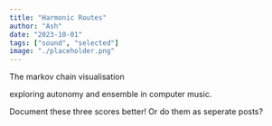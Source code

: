 ```yaml
---
title: "Harmonic Routes"
author: "Ash"
date: "2023-10-01"
tags: ["sound", "selected"]
image: "./placeholder.png"
---
```


The markov chain visualisation

exploring autonomy and ensemble in computer music.

Document these three scores better! Or do them as seperate posts?

